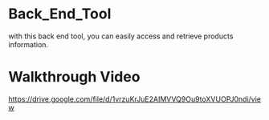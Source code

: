 # Back_End_Tool
with this back end tool, you can easily access and retrieve products information.

# Walkthrough Video
https://drive.google.com/file/d/1vrzuKrJuE2AIMVVQ9Ou9toXVUOPJ0ndi/view